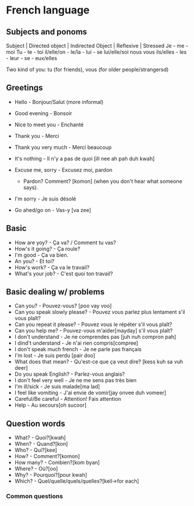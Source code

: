 # French language

## Subjects and ponoms


Subject | Directed object | Indirected Object | Reflexive | Stressed
Je - me - moi
Tu - te - toi
il/elle/on - le/la - lui - se lui/elle/soi
nous 
vous 
ils/elles - les - leur  - se - eux/elles


Two kind of you: tu (for friends), vous (for older people/strangersd)

## Greetings

- Hello - Bonjour/Salut (more informal)
- Good evening - Bonsoir 
- Nice to meet you - Enchanté

- Thank you - Merci
- Thank you very much - Merci beaucoup
- It's nothing - Il n'y a pas de quoi [ill nee ah pah duh kwah]
- Excuse me, sorry - Excusez moi, pardon
    - Pardon? Comment? [komon] (when you don't hear what someone says).
- I'm sorry - Je suis désolé
- Go ahed/go on - Vas-y [va zee]



## Basic

- How are yoy? - Ça va? / Comment tu vas?
- How's it going? - Ça roule?
- I'm good - Ça va bien.
- An you? - Et toi?
- How's work? - Ça va le travail?
- What's your job? - C'est quoi ton travail?


## Basic dealing w/ problems

- Can you? - Pouvez-vous? [poo vay voo]
- Can you speak slowly please? - Pouvez vous parlez plus lentament s'il vous plaît?
- Can you repeat it please? - Pouvez vous le répéter s'il vous plaît?
- Can you help me? - Pouvez-vous m'aider[mayday] s'il vous plaît?
- I don't understand - Je ne comprendes pas [juh nuh compron pah]
- I dind't understand - Je n'ai rien compris[compree]
- I don't speak much french - Je ne parle pas français 
- I'm lost - Je suis perdu [pair doo]
- What does that mean? - Qu'est-ce que ça veut dire? [kess kuh sa vuh deer]
- Do you speak English? - Parlez-vous anglais?
- I don't feel very well - Je ne me sens pas très bien
- I'm ill/sick - Je suis malade[ma lad]
- I feel like vomiting - J'ai envie de vomir[jay onvee duh vomeer]
- Careful/Be careful - Attention! Fais attention
- Help - Au secours[oh sucoor]

## Question words

- What? - Quoi?[kwah]
- When? - Quand?[kon]
- Who? - Qui?[kee]
- How? - Comment?[komon]
- How many? - Combien?[kom byan]
- Where? - Où?[oo]
- Why? - Pourquoi?[pour kwah]
- Which? - Quel/quelle/quels/quelles?[kell->for each]

### Common questions


